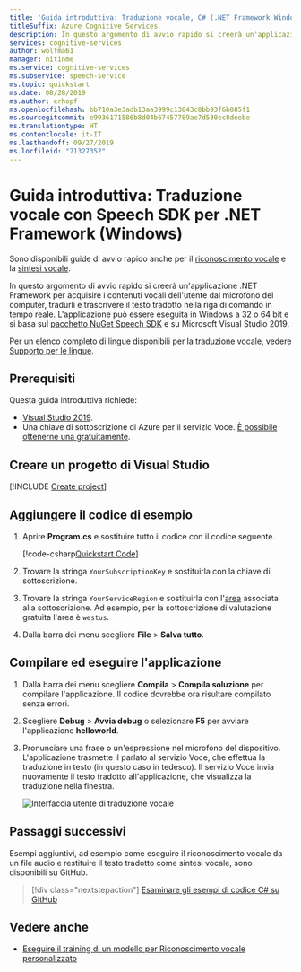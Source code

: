 ```yaml
---
title: 'Guida introduttiva: Traduzione vocale, C# (.NET Framework Windows) - Servizio Voce'
titleSuffix: Azure Cognitive Services
description: In questo argomento di avvio rapido si creerà un'applicazione .NET Framework per acquisire i contenuti vocali dell'utente, convertirli in un'altra lingua e restituire il testo nella riga di comando. Questa guida è destinata agli utenti di Windows.
services: cognitive-services
author: wolfma61
manager: nitinme
ms.service: cognitive-services
ms.subservice: speech-service
ms.topic: quickstart
ms.date: 08/28/2019
ms.author: erhopf
ms.openlocfilehash: bb710a3e3adb13aa3999c13043c8bb93f6b885f1
ms.sourcegitcommit: e9936171586b8d04b67457789ae7d530ec8deebe
ms.translationtype: HT
ms.contentlocale: it-IT
ms.lasthandoff: 09/27/2019
ms.locfileid: "71327352"
---
```

# <a name="quickstart-translate-speech-with-the-speech-sdk-for-net-framework-windows"></a>Guida introduttiva: Traduzione vocale con Speech SDK per .NET Framework (Windows)

Sono disponibili guide di avvio rapido anche per il [riconoscimento vocale](quickstart-csharp-dotnet-windows.md) e la [sintesi vocale](quickstart-text-to-speech-dotnet-windows.md).

In questo argomento di avvio rapido si creerà un'applicazione .NET Framework per acquisire i contenuti vocali dell'utente dal microfono del computer, tradurli e trascrivere il testo tradotto nella riga di comando in tempo reale. L'applicazione può essere eseguita in Windows a 32 o 64 bit e si basa sul [pacchetto NuGet Speech SDK](https://aka.ms/csspeech/nuget) e su Microsoft Visual Studio 2019.

Per un elenco completo di lingue disponibili per la traduzione vocale, vedere [Supporto per le lingue](language-support.md).

## <a name="prerequisites"></a>Prerequisiti

Questa guida introduttiva richiede:

* [Visual Studio 2019](https://visualstudio.microsoft.com/downloads/).
* Una chiave di sottoscrizione di Azure per il servizio Voce. [È possibile ottenerne una gratuitamente](get-started.md).

## <a name="create-a-visual-studio-project"></a>Creare un progetto di Visual Studio

[!INCLUDE [Create project](../../../includes/cognitive-services-speech-service-create-speech-project-vs-csharp.md)]

## <a name="add-sample-code"></a>Aggiungere il codice di esempio

1. Aprire **Program.cs** e sostituire tutto il codice con il codice seguente.

   [!code-csharp[Quickstart Code](~/samples-cognitive-services-speech-sdk/quickstart/speech-translation/csharp-dotnet-windows/helloworld/Program.cs#code)]

1. Trovare la stringa `YourSubscriptionKey` e sostituirla con la chiave di sottoscrizione.

1. Trovare la stringa `YourServiceRegion` e sostituirla con l'[area](regions.md) associata alla sottoscrizione. Ad esempio, per la sottoscrizione di valutazione gratuita l'area è `westus`.

1. Dalla barra dei menu scegliere **File** > **Salva tutto**.

## <a name="build-and-run-the-application"></a>Compilare ed eseguire l'applicazione

1. Dalla barra dei menu scegliere **Compila** > **Compila soluzione** per compilare l'applicazione. Il codice dovrebbe ora risultare compilato senza errori.

1. Scegliere **Debug** > **Avvia debug** o selezionare **F5** per avviare l'applicazione **helloworld**.

1. Pronunciare una frase o un'espressione nel microfono del dispositivo. L'applicazione trasmette il parlato al servizio Voce, che effettua la traduzione in testo (in questo caso in tedesco). Il servizio Voce invia nuovamente il testo tradotto all'applicazione, che visualizza la traduzione nella finestra.

   ![Interfaccia utente di traduzione vocale](media/sdk/qs-translate-csharp-dotnetcore-windows-output.png)

## <a name="next-steps"></a>Passaggi successivi

Esempi aggiuntivi, ad esempio come eseguire il riconoscimento vocale da un file audio e restituire il testo tradotto come sintesi vocale, sono disponibili su GitHub.

> [!div class="nextstepaction"]
> [Esaminare gli esempi di codice C# su GitHub](https://aka.ms/csspeech/samples)

## <a name="see-also"></a>Vedere anche

- [Eseguire il training di un modello per Riconoscimento vocale personalizzato](how-to-custom-speech-train-model.md)
